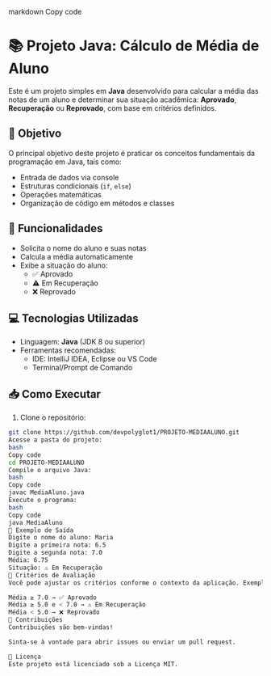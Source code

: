 markdown
Copy code
# 📚 Projeto Java: Cálculo de Média de Aluno

Este é um projeto simples em **Java** desenvolvido para calcular a média das notas de um aluno e determinar sua situação acadêmica: **Aprovado**, **Recuperação** ou **Reprovado**, com base em critérios definidos.

## 🧠 Objetivo

O principal objetivo deste projeto é praticar os conceitos fundamentais da programação em Java, tais como:

- Entrada de dados via console
- Estruturas condicionais (`if`, `else`)
- Operações matemáticas
- Organização de código em métodos e classes

## 🚀 Funcionalidades

- Solicita o nome do aluno e suas notas
- Calcula a média automaticamente
- Exibe a situação do aluno:
  - ✅ Aprovado
  - ⚠️ Em Recuperação
  - ❌ Reprovado

## 💻 Tecnologias Utilizadas

- Linguagem: **Java** (JDK 8 ou superior)
- Ferramentas recomendadas:
  - IDE: IntelliJ IDEA, Eclipse ou VS Code
  - Terminal/Prompt de Comando

## 📥 Como Executar

1. Clone o repositório:

```bash
git clone https://github.com/devpolyglot1/PROJETO-MEDIAALUNO.git
Acesse a pasta do projeto:
bash
Copy code
cd PROJETO-MEDIAALUNO
Compile o arquivo Java:
bash
Copy code
javac MediaAluno.java
Execute o programa:
bash
Copy code
java MediaAluno
🧪 Exemplo de Saída
Digite o nome do aluno: Maria
Digite a primeira nota: 6.5
Digite a segunda nota: 7.0
Média: 6.75
Situação: ⚠️ Em Recuperação
📌 Critérios de Avaliação
Você pode ajustar os critérios conforme o contexto da aplicação. Exemplo usado neste projeto:

Média ≥ 7.0 → ✅ Aprovado
Média ≥ 5.0 e < 7.0 → ⚠️ Em Recuperação
Média < 5.0 → ❌ Reprovado
🤝 Contribuições
Contribuições são bem-vindas!

Sinta-se à vontade para abrir issues ou enviar um pull request.

📄 Licença
Este projeto está licenciado sob a Licença MIT.
